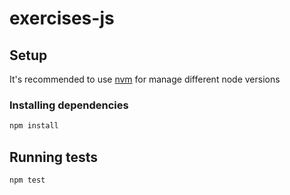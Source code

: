 # exercises-js

## Setup

It's recommended to use [nvm](https://github.com/nvm-sh/nvm) for manage different node versions

### Installing dependencies

```bash
npm install
```

## Running tests

```bash
npm test
```
